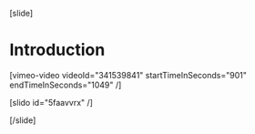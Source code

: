 [slide]
# Introduction

[vimeo-video videoId="341539841" startTimeInSeconds="901" endTimeInSeconds="1049" /]

[slido id="5faavvrx" /]

[/slide]